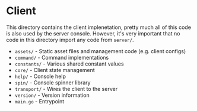 Client
=======

This directory contains the client implenetation, pretty much all of this code is also used by the server console. However, it's very important that no code in this directory import any code from `server/`.

 * `assets/` - Static asset files and management code (e.g. client configs)
 * `command/` - Command implementations
 * `constants/` - Various shared constant values
 * `core/` - Client state management
 * `help/` - Console help
 * `spin/` - Console spinner library
 * `transport/` - Wires the client to the server
 * `version/` - Version information
 * `main.go` - Entrypoint
